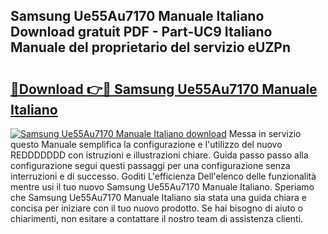 ## Samsung Ue55Au7170 Manuale Italiano Download gratuit PDF - Part-UC9 Italiano Manuale del proprietario del servizio eUZPn

# <h2><a href="http://dfbmqqq.blite.top/?on=Samsung+Ue55Au7170+Manuale+Italiano">🔗Download 👉🔴 Samsung Ue55Au7170 Manuale Italiano</a></h2>

[![Samsung Ue55Au7170 Manuale Italiano download](https://i.imgur.com/lujVjoI.png)](http://dfbmqqq.blite.top/?on=Samsung+Ue55Au7170+Manuale+Italiano)
Messa in servizio questo Manuale semplifica la configurazione e l'utilizzo del nuovo REDDDDDDD con istruzioni e illustrazioni chiare. Guida passo passo alla configurazione segui questi passaggi per una configurazione senza interruzioni e di successo. Goditi L'efficienza Dell'elenco delle funzionalità mentre usi il tuo nuovo Samsung Ue55Au7170 Manuale Italiano. Speriamo che Samsung Ue55Au7170 Manuale Italiano sia stata una guida chiara e concisa per iniziare con il tuo nuovo prodotto. Se hai bisogno di aiuto o chiarimenti, non esitare a contattare il nostro team di assistenza clienti.
